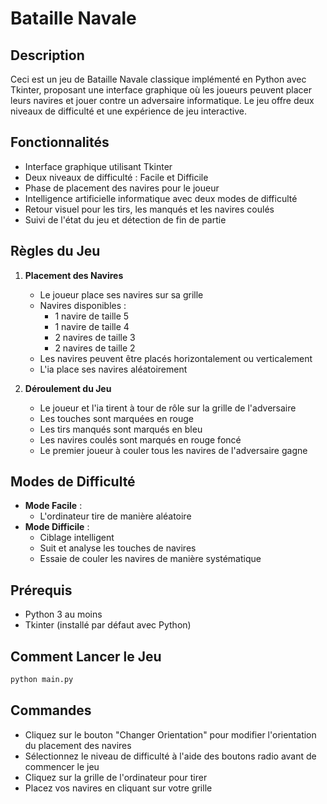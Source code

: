 # Bataille Navale

## Description
Ceci est un jeu de Bataille Navale classique implémenté en Python avec Tkinter, proposant une interface 
graphique où les joueurs peuvent placer leurs navires et jouer contre un adversaire informatique. Le 
jeu offre deux niveaux de difficulté et une expérience de jeu interactive.

## Fonctionnalités
- Interface graphique utilisant Tkinter
- Deux niveaux de difficulté : Facile et Difficile
- Phase de placement des navires pour le joueur
- Intelligence artificielle informatique avec deux modes de difficulté
- Retour visuel pour les tirs, les manqués et les navires coulés
- Suivi de l'état du jeu et détection de fin de partie

## Règles du Jeu
1. **Placement des Navires**
   - Le joueur place ses navires sur sa grille
   - Navires disponibles :
     - 1 navire de taille 5
     - 1 navire de taille 4
     - 2 navires de taille 3
     - 2 navires de taille 2
   - Les navires peuvent être placés horizontalement ou verticalement
   - L'ia place ses navires aléatoirement

2. **Déroulement du Jeu**
   - Le joueur et l'ia tirent à tour de rôle sur la grille de l'adversaire
   - Les touches sont marquées en rouge
   - Les tirs manqués sont marqués en bleu
   - Les navires coulés sont marqués en rouge foncé
   - Le premier joueur à couler tous les navires de l'adversaire gagne

## Modes de Difficulté
- **Mode Facile** : 
  - L'ordinateur tire de manière aléatoire
- **Mode Difficile** :
  - Ciblage intelligent
  - Suit et analyse les touches de navires
  - Essaie de couler les navires de manière systématique

## Prérequis
- Python 3 au moins
- Tkinter (installé par défaut avec Python)

## Comment Lancer le Jeu
```bash
python main.py
```

## Commandes
- Cliquez sur le bouton "Changer Orientation" pour modifier l'orientation du placement des navires
- Sélectionnez le niveau de difficulté à l'aide des boutons radio avant de commencer le jeu
- Cliquez sur la grille de l'ordinateur pour tirer
- Placez vos navires en cliquant sur votre grille

